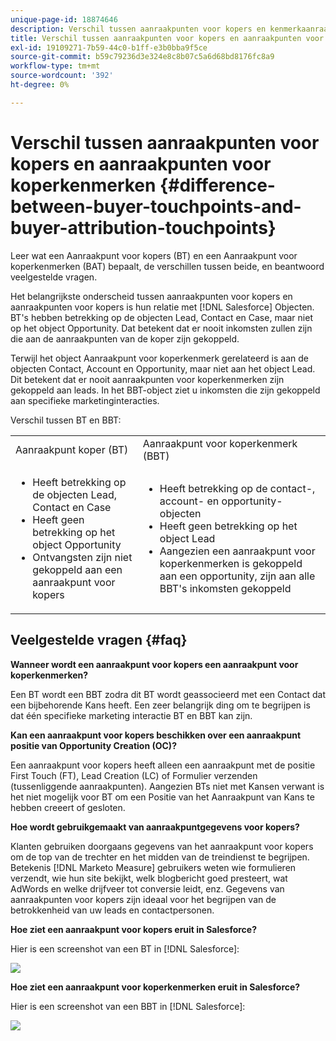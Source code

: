 ```yaml
---
unique-page-id: 18874646
description: Verschil tussen aanraakpunten voor kopers en kenmerkaanraakpunten voor kopers - [!DNL Marketo Measure] - Productdocumentatie
title: Verschil tussen aanraakpunten voor kopers en aanraakpunten voor koperkenmerken
exl-id: 19109271-7b59-44c0-b1ff-e3b0bba9f5ce
source-git-commit: b59c79236d3e324e8c8b07c5a6d68bd8176fc8a9
workflow-type: tm+mt
source-wordcount: '392'
ht-degree: 0%

---
```


# Verschil tussen aanraakpunten voor kopers en aanraakpunten voor koperkenmerken {#difference-between-buyer-touchpoints-and-buyer-attribution-touchpoints}

Leer wat een Aanraakpunt voor kopers (BT) en een Aanraakpunt voor koperkenmerken (BAT) bepaalt, de verschillen tussen beide, en beantwoord veelgestelde vragen.

Het belangrijkste onderscheid tussen aanraakpunten voor kopers en aanraakpunten voor kopers is hun relatie met [!DNL Salesforce] Objecten. BT&#39;s hebben betrekking op de objecten Lead, Contact en Case, maar niet op het object Opportunity. Dat betekent dat er nooit inkomsten zullen zijn die aan de aanraakpunten van de koper zijn gekoppeld.

Terwijl het object Aanraakpunt voor koperkenmerk gerelateerd is aan de objecten Contact, Account en Opportunity, maar niet aan het object Lead. Dit betekent dat er nooit aanraakpunten voor koperkenmerken zijn gekoppeld aan leads. In het BBT-object ziet u inkomsten die zijn gekoppeld aan specifieke marketinginteracties.

Verschil tussen BT en BBT:

<table> 
 <colgroup> 
  <col> 
  <col> 
 </colgroup> 
 <tbody> 
  <tr> 
   <td>Aanraakpunt koper (BT)</td> 
   <td>Aanraakpunt voor koperkenmerk (BBT)</td> 
  </tr> 
  <tr> 
   <td> 
    <ul> 
     <li>Heeft betrekking op de objecten Lead, Contact en Case</li> 
     <li>Heeft geen betrekking op het object Opportunity</li> 
     <li>Ontvangsten zijn niet gekoppeld aan een aanraakpunt voor kopers</li> 
    </ul></td> 
   <td> 
    <ul> 
     <li>Heeft betrekking op de contact-, account- en opportunity-objecten</li> 
     <li>Heeft geen betrekking op het object Lead</li> 
     <li>Aangezien een aanraakpunt voor koperkenmerken is gekoppeld aan een opportunity, zijn aan alle BBT's inkomsten gekoppeld</li> 
    </ul></td> 
  </tr> 
 </tbody> 
</table>

## Veelgestelde vragen {#faq}

**Wanneer wordt een aanraakpunt voor kopers een aanraakpunt voor koperkenmerken?**

Een BT wordt een BBT zodra dit BT wordt geassocieerd met een Contact dat een bijbehorende Kans heeft. Een zeer belangrijk ding om te begrijpen is dat één specifieke marketing interactie BT en BBT kan zijn.

**Kan een aanraakpunt voor kopers beschikken over een aanraakpunt positie van Opportunity Creation (OC)?**

Een aanraakpunt voor kopers heeft alleen een aanraakpunt met de positie First Touch (FT), Lead Creation (LC) of Formulier verzenden (tussenliggende aanraakpunten). Aangezien BTs niet met Kansen verwant is het niet mogelijk voor BT om een Positie van het Aanraakpunt van Kans te hebben creeert of gesloten.

**Hoe wordt gebruikgemaakt van aanraakpuntgegevens voor kopers?**

Klanten gebruiken doorgaans gegevens van het aanraakpunt voor kopers om de top van de trechter en het midden van de treindienst te begrijpen. Betekenis [!DNL Marketo Measure] gebruikers weten wie formulieren verzendt, wie hun site bekijkt, welk blogbericht goed presteert, wat AdWords en welke drijfveer tot conversie leidt, enz. Gegevens van aanraakpunten voor kopers zijn ideaal voor het begrijpen van de betrokkenheid van uw leads en contactpersonen.

**Hoe ziet een aanraakpunt voor kopers eruit in Salesforce?**

Hier is een screenshot van een BT in [!DNL Salesforce]:

![](assets/1.png)

**Hoe ziet een aanraakpunt voor koperkenmerken eruit in Salesforce?**

Hier is een screenshot van een BBT in [!DNL Salesforce]:

![](assets/2.png)

